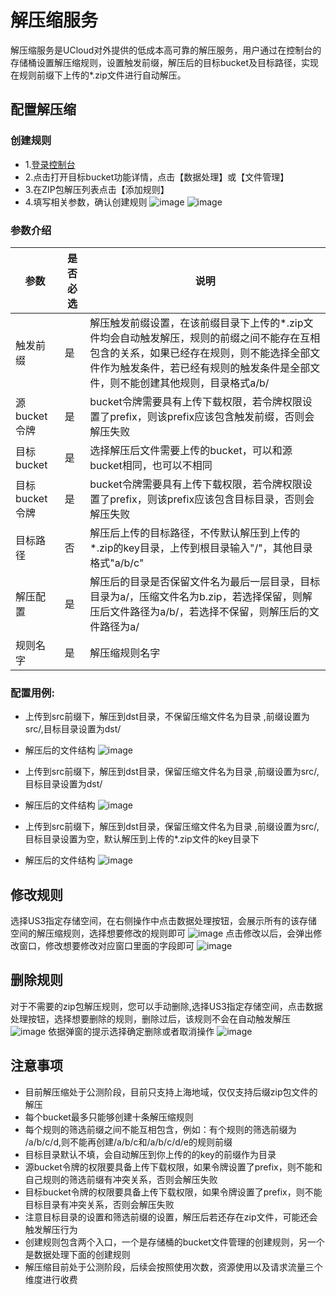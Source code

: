 # 解压缩服务

解压缩服务是UCloud对外提供的低成本高可靠的解压服务，用户通过在控制台的存储桶设置解压缩规则，设置触发前缀，解压后的目标bucket及目标路径，实现在规则前缀下上传的*.zip文件进行自动解压。



## 配置解压缩

### 创建规则

- 1.[登录控制台](https://console.ucloud.cn/ufile/ufile)
- 2.点击打开目标bucket功能详情，点击【数据处理】或【文件管理】
- 3.在ZIP包解压列表点击【添加规则】
- 4.填写相关参数，确认创建规则
![image](/images/zip/创建规则.png)
![image](/images/zip/规则.png)

### 参数介绍


| 参数     | 是否必选      | 说明  |
| ------  | ---------               | -------------------------------------------------------|
| 触发前缀  | 是                     |  解压触发前缀设置，在该前缀目录下上传的*.zip文件均会自动触发解压，规则的前缀之间不能存在互相包含的关系，如果已经存在规则，则不能选择全部文件作为触发条件，若已经有规则的触发条件是全部文件，则不能创建其他规则，目录格式a/b/   |
| 源bucket令牌  | 是       | bucket令牌需要具有上传下载权限，若令牌权限设置了prefix，则该prefix应该包含触发前缀，否则会解压失败                                                 |
| 目标bucket    | 是       | 选择解压后文件需要上传的bucket，可以和源bucket相同，也可以不相同|
| 目标bucket令牌 | 是    | bucket令牌需要具有上传下载权限，若令牌权限设置了prefix，则该prefix应该包含目标目录，否则会解压失败                                                 |
| 目标路径 | 否    | 解压后上传的目标路径，不传默认解压到上传的*.zip的key目录，上传到根目录输入"/"，其他目录格式"a/b/c"                      |
| 解压配置 | 是    |解压后的目录是否保留文件名为最后一层目录，目标目录为a/，压缩文件名为b.zip，若选择保留，则解压后文件路径为a/b/，若选择不保留，则解压后的文件路径为a/ |
| 规则名字 | 是    | 解压缩规则名字 |


### 配置用例:

- 上传到src前缀下，解压到dst目录，不保留压缩文件名为目录 ,前缀设置为src/,目标目录设置为dst/
- 解压后的文件结构
![image](/images/zip/用例一.png)

- 上传到src前缀下，解压到dst目录，保留压缩文件名为目录 ,前缀设置为src/,目标目录设置为dst/
- 解压后的文件结构
![image](/images/zip/用例二.png)
- 上传到src前缀下，解压到dst目录，保留压缩文件名为目录 ,前缀设置为src/,目标目录设置为空，默认解压到上传的*.zip文件的key目录下
- 解压后的文件结构
![image](/images/zip/用例三.png)

## 修改规则

选择US3指定存储空间，在右侧操作中点击数据处理按钮，会展示所有的该存储空间的解压缩规则，选择想要修改的规则即可
![image](/images/zip/修改规则.png)
点击修改以后，会弹出修改窗口，修改想要修改对应窗口里面的字段即可
![image](/images/zip/修改规则-弹窗.png)

## 删除规则

对于不需要的zip包解压规则，您可以手动删除,选择US3指定存储空间，点击数据处理按钮，选择想要删除的规则，删除过后，该规则不会在自动触发解压
![image](/images/zip/删除规则.png)
依据弹窗的提示选择确定删除或者取消操作
![image](/images/zip/删除规则-弹窗.png)


## 注意事项

- 目前解压缩处于公测阶段，目前只支持上海地域，仅仅支持后缀zip包文件的解压
- 每个bucket最多只能够创建十条解压缩规则
- 每个规则的筛选前缀之间不能互相包含，例如：有个规则的筛选前缀为 /a/b/c/d,则不能再创建/a/b/c和/a/b/c/d/e的规则前缀
- 目标目录默认不填，会自动解压到你上传的的key的前缀作为目录
- 源bucket令牌的权限要具备上传下载权限，如果令牌设置了prefix，则不能和自己规则的筛选前缀有冲突关系，否则会解压失败
- 目标bucket令牌的权限要具备上传下载权限，如果令牌设置了prefix，则不能目标目录有冲突关系，否则会解压失败
- 注意目标目录的设置和筛选前缀的设置，解压后若还存在zip文件，可能还会触发解压行为
- 创建规则包含两个入口，一个是存储桶的bucket文件管理的创建规则，另一个是数据处理下面的创建规则
- 解压缩目前处于公测阶段，后续会按照使用次数，资源使用以及请求流量三个维度进行收费

